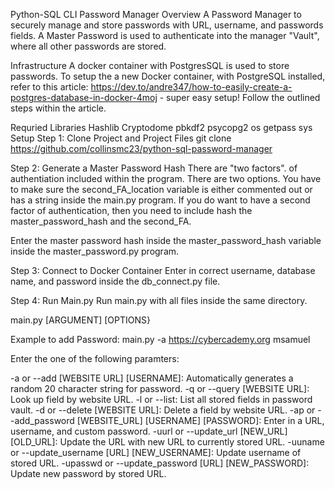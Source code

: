 Python-SQL CLI Password Manager
Overview
A Password Manager to securely manage and store passwords with URL, username, and passwords fields. A Master Password is used to authenticate into the manager "Vault", where all other passwords are stored.

Infrastructure
A docker container with PostgresSQL is used to store passwords. To setup the a new Docker container, with PostgreSQL installed, refer to this article: https://dev.to/andre347/how-to-easily-create-a-postgres-database-in-docker-4moj - super easy setup! Follow the outlined steps within the article.

Requried Libraries
Hashlib
Cryptodome
pbkdf2
psycopg2
os
getpass
sys
Setup
Step 1: Clone Project and Project Files
git clone https://github.com/collinsmc23/python-sql-password-manager

Step 2: Generate a Master Password Hash
There are "two factors". of authentiation included within the program. There are two options. You have to make sure the second_FA_location variable is either commented out or has a string inside the main.py program. If you do want to have a second factor of authentication, then you need to include hash the master_password_hash and the second_FA.

Enter the master password hash inside the master_password_hash variable inside the master_password.py program.

Step 3: Connect to Docker Container
Enter in correct username, database name, and password inside the db_connect.py file.

Step 4: Run Main.py
Run main.py with all files inside the same directory.

main.py [ARGUMENT] [OPTIONS}

Example to add Password: main.py -a https://cybercademy.org msamuel

Enter the one of the following paramters:

-a or --add [WEBSITE URL] [USERNAME]: Automatically generates a random 20 character string for password.
-q or --query [WEBSITE URL]: Look up field by website URL.
-l or --list: List all stored fields in password vault.
-d or --delete [WEBSITE URL]: Delete a field by website URL.
-ap or --add_password [WEBSITE_URL] [USERNAME] [PASSWORD]: Enter in a URL, username, and custom password.
-uurl or --update_url [NEW_URL] [OLD_URL]: Update the URL with new URL to currently stored URL.
-uuname or --update_username [URL] [NEW_USERNAME]: Update username of stored URL.
-upasswd or --update_password [URL] [NEW_PASSWORD]: Update new password by stored URL.

